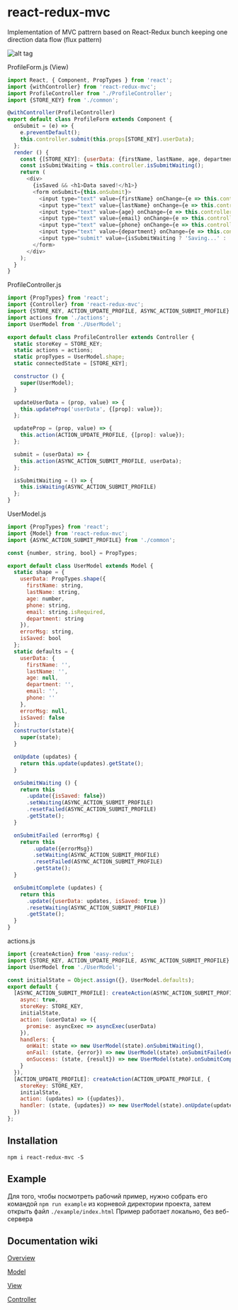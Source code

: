 # react-redux-mvc
Implementation of MVC pattrern based on React-Redux bunch keeping one direction data flow (flux pattern)


![alt tag](https://github.com/welljs/react-redux-mvc/blob/master/mvc-scheme.png)


ProfileForm.js (View)
```javascript
import React, { Component, PropTypes } from 'react';
import {withController} from 'react-redux-mvc';
import ProfileController from './ProfileController';
import {STORE_KEY} from './common';

@withController(ProfileController)
export default class ProfileForm extends Component {
  onSubmit = (e) => {
    e.preventDefault();
    this.controller.submit(this.props[STORE_KEY].userData);
  };
  render () {
    const {[STORE_KEY]: {userData: {firstName, lastName, age, department, phone, email}, isSaved}} = this.props;
    const isSubmitWaiting = this.controller.isSubmitWaiting();
    return (
      <div>
        {isSaved && <h1>Data saved!</h1>}
        <form onSubmit={this.onSubmit}>
          <input type="text" value={firstName} onChange={e => this.controller.updateUserData('firstName', e.target.value)} placeholder="First name"/><br/>
          <input type="text" value={lastName} onChange={e => this.controller.updateUserData('lastName', e.target.value)} placeholder="Last name"/><br/>
          <input type="text" value={age} onChange={e => this.controller.updateUserData('age', e.target.value)} placeholder="Age"/><br/>
          <input type="text" value={email} onChange={e => this.controller.updateUserData('email', e.target.value)} placeholder="Email"/><br/>
          <input type="text" value={phone} onChange={e => this.controller.updateUserData('phone', e.target.value)} placeholder="Phone"/><br/>
          <input type="text" value={department} onChange={e => this.controller.updateUserData('department', e.target.value)} placeholder="Department"/><br/>
          <input type="submit" value={isSubmitWaiting ? 'Saving...' : 'Save'} disabled={isSubmitWaiting}/>
        </form>
      </div>
    );
  }
}
```

ProfileController.js
```javascript
import {PropTypes} from 'react';
import {Controller} from 'react-redux-mvc';
import {STORE_KEY, ACTION_UPDATE_PROFILE, ASYNC_ACTION_SUBMIT_PROFILE} from './common';
import actions from './actions';
import UserModel from './UserModel';

export default class ProfileController extends Controller {
  static storeKey = STORE_KEY;
  static actions = actions;
  static propTypes = UserModel.shape;
  static connectedState = [STORE_KEY];

  constructor () {
    super(UserModel);
  }

  updateUserData = (prop, value) => {
    this.updateProp('userData', {[prop]: value});
  };

  updateProp = (prop, value) => {
    this.action(ACTION_UPDATE_PROFILE, {[prop]: value});
  };

  submit = (userData) => {
    this.action(ASYNC_ACTION_SUBMIT_PROFILE, userData);
  };

  isSubmitWaiting = () => {
    this.isWaiting(ASYNC_ACTION_SUBMIT_PROFILE)
  };
}
```

UserModel.js

```javascript
import {PropTypes} from 'react';
import {Model} from 'react-redux-mvc';
import {ASYNC_ACTION_SUBMIT_PROFILE} from './common';

const {number, string, bool} = PropTypes;

export default class UserModel extends Model {
  static shape = {
    userData: PropTypes.shape({
      firstName: string,
      lastName: string,
      age: number,
      phone: string,
      email: string.isRequired,
      department: string
    }),
    errorMsg: string,
    isSaved: bool
  };
  static defaults = {
    userData: {
      firstName: '',
      lastName: '',
      age: null,
      department: '',
      email: '',
      phone: ''
    },
    errorMsg: null,
    isSaved: false
  };
  constructor(state){
    super(state);
  }

  onUpdate (updates) {
    return this.update(updates).getState();
  }

  onSubmitWaiting () {
    return this
      .update({isSaved: false})
      .setWaiting(ASYNC_ACTION_SUBMIT_PROFILE)
      .resetFailed(ASYNC_ACTION_SUBMIT_PROFILE)
      .getState();
  }

  onSubmitFailed (errorMsg) {
    return this
        .update({errorMsg})
        .setWaiting(ASYNC_ACTION_SUBMIT_PROFILE)
        .resetFailed(ASYNC_ACTION_SUBMIT_PROFILE)
        .getState();
  }

  onSubmitComplete (updates) {
    return this
      .update({userData: updates, isSaved: true })
      .resetWaiting(ASYNC_ACTION_SUBMIT_PROFILE)
      .getState();
  }
}
```

actions.js
```javascript
import {createAction} from 'easy-redux';
import {STORE_KEY, ACTION_UPDATE_PROFILE, ASYNC_ACTION_SUBMIT_PROFILE} from './common';
import UserModel from './UserModel';

const initialState = Object.assign({}, UserModel.defaults);
export default {
  [ASYNC_ACTION_SUBMIT_PROFILE]: createAction(ASYNC_ACTION_SUBMIT_PROFILE, {
    async: true,
    storeKey: STORE_KEY,
    initialState,
    action: (userData) => ({
      promise: asyncExec => asyncExec(userData)
    }),
    handlers: {
      onWait: state => new UserModel(state).onSubmitWaiting(),
      onFail: (state, {error}) => new UserModel(state).onSubmitFailed(error),
      onSuccess: (state, {result}) => new UserModel(state).onSubmitComplete(result)
    }
  }),
  [ACTION_UPDATE_PROFILE]: createAction(ACTION_UPDATE_PROFILE, {
    storeKey: STORE_KEY,
    initialState,
    action: (updates) => ({updates}),
    handler: (state, {updates}) => new UserModel(state).onUpdate(updates)
  })
};
```

Installation
------------

`npm i react-redux-mvc -S`


Example
------

Для того, чтобы посмотреть рабочий пример, нужно собрать его командой `npm run example` из корневой директории проекта, затем открыть файл `./example/index.html` Пример работает локально, без веб-сервера


Documentation wiki
-------

[Overview](https://github.com/welljs/react-redux-mvc/wiki/Overview)

[Model](https://github.com/welljs/react-redux-mvc/wiki/Model)

[View](https://github.com/welljs/react-redux-mvc/wiki/View)

[Controller](https://github.com/welljs/react-redux-mvc/wiki/Controller)

